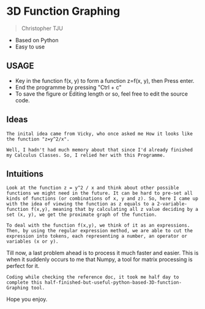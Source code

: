 # 3D Function Graphing
> Christopher TJU
* Based on Python
* Easy to use
## USAGE
* Key in the function f(x, y) to form a function z=f(x, y), then Press enter.
* End the programme by pressing "Ctrl + c"
* To save the figure or Editing length or so, feel free to edit the source code.
## Ideas
    The inital idea came from Vicky, who once asked me How it looks like the function "z=y^2/x".

    Well, I hadn't had much memory about that since I'd already finished my Calculus Classes. So, I relied her with this Programme.
## Intuitions
    Look at the function z = y^2 / x and think about other possible functions we might need in the future. It can be hard to pre-set all kinds of functions (or combinations of x, y and z). So, here I came up with the idea of viewing the function as z equals to a 2-variable-function f(x,y), meaning that by calculating all z value deciding by a set (x, y), we get the proximate graph of the function. 

    To deal with the function f(x,y), we think of it as an expressions. Then, by using the regular expression method, we are able to cut the expression into tokens, each representing a number, an operator or variables (x or y).
Till now, a last problem ahead is to process it much faster and easier. This is when it suddenly occurs to me that Numpy, a tool for matrix processing is perfect for it. 

    Coding while checking the reference doc, it took me half day to complete this half-finished-but-useful-python-based-3D-function-Graphing tool.
Hope you enjoy.
